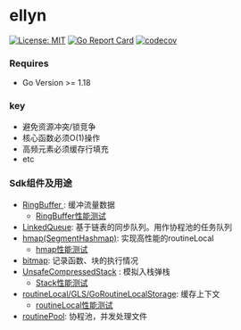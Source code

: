 # ellyn

[![License: MIT](https://img.shields.io/badge/License-MIT-yellow.svg)](https://opensource.org/licenses/MIT)
[![Go Report Card](https://goreportcard.com/badge/github.com/lvyahui8/ellyn)](https://goreportcard.com/report/github.com/lvyahui8/ellyn)
[![codecov](https://codecov.io/gh/lvyahui8/ellyn/graph/badge.svg?token=YBV3TH2HQU)](https://codecov.io/gh/lvyahui8/ellyn)


### Requires

- Go Version >= 1.18

### key

- 避免资源冲突/锁竞争
- 核心函数必须O(1)操作
- 高频元素必须缓存行填充
- etc

### Sdk组件及用途

- [RingBuffer ](./ellyn_common/collections/ringbuffer.go) : 缓冲流量数据
  - [RingBuffer性能测试](./ellyn_common/collections/ringbuffer.md)
- [LinkedQueue](./ellyn_common/collections/linked_queue.go): 基于链表的同步队列。用作协程池的任务队列
- [hmap(SegmentHashmap)](./ellyn_common/collections/hmap.go): 实现高性能的routineLocal
  - [hmap性能测试](./ellyn_common/collections/hmap.md)
- [bitmap](./ellyn_common/collections/bitmap.go): 记录函数、块的执行情况
- [UnsafeCompressedStack](./ellyn_common/collections/stack.go) : 模拟入栈弹栈
  - [Stack性能测试](./ellyn_common/collections/stack.md)
- [routineLocal/GLS/GoRoutineLocalStorage](./ellyn_common/goroutine/routine_local.go): 缓存上下文
  - [routineLocal性能测试](./ellyn_common/gls/routine_local_test.go)
- [routinePool](./ellyn_common/goroutine/routine_pool.go): 协程池，并发处理文件

